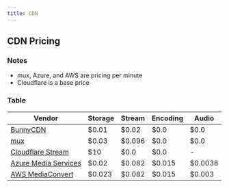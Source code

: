 ```yaml
---
title: CDN
---
```


## CDN Pricing
### Notes
- mux, Azure, and AWS are pricing per minute
- Cloudflare is a base price

### Table
| Vendor | Storage | Stream | Encoding | Audio |
| ------ | ------- | ------ | -------- | ----- |
| [BunnyCDN](https://bunny.net/pricing/stream/) | $0.01 | $0.02 | $0.0 | $0.0 |
| [mux](https://www.mux.com/pricing/video) | $0.03 | $0.096 | $0.0 | $0.0 |
| [Cloudflare Stream](https://www.cloudflare.com/products/cloudflare-stream/) | $10 | $0.0 | $0.0 | - |
| [Azure Media Services](https://azure.microsoft.com/en-us/pricing/details/media-services/) | $0.02 | $0.082 | $0.015 | $0.0038 |
| [AWS MediaConvert](https://aws.amazon.com/mediaconvert/pricing/) | $0.023 | $0.082 | $0.015 | $0.003 |

